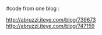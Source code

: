 #code from one blog :

http://abruzzi.iteye.com/blog/739673 <br/>
http://abruzzi.iteye.com/blog/747159

